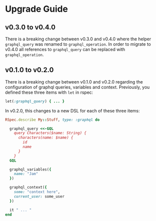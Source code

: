 # Upgrade Guide

## v0.3.0 to v0.4.0

There is a breaking change between v0.3.0 and v0.4.0 where the helper `graphql_query` was renamed to `graphql_operation`. In order to migrate to v0.4.0 all references to `graphql_query` can be replaced with `graphql_operation`.

## v0.1.0 to v0.2.0

There is a breaking change between v0.1.0 and v0.2.0 regarding the configuration of graphql queries, variables and context.
Previously, you defined these three items with `let` in rspec:

```ruby
let(:graphql_query) { ... }
```

In v0.2.0, this changes to a new DSL for each of these three items:

```ruby
RSpec.describe My::Stuff, type: :graphql do

  graphql_query <<-GQL
    query Characters($name: String) {
      characters(name: $name) {
        id
        name
      }
    }
  GQL

  graphql_variables({
    name: "Jam"
  })

  graphql_context({
    some: "context here",
    current_user: some_user
  })

  it " ... "
end
```
